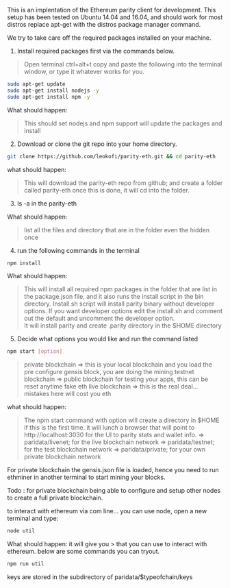 This is an implentation of the Ethereum parity client for development.
This setup has been tested on Ubuntu 14.04 and 16.04, and should work for most distros replace apt-get with the distros package manager command.

We try to take care off the required packages installed on your machine.

1. Install required packages first via the commands below.
> Open terminal ctrl+alt+t copy and paste the following into the terminal window, or type it whatever works for you.

```bash
sudo apt-get update
sudo apt-get install nodejs -y
sudo apt-get install npm -y
```
What should happen:
> This should set nodejs and npm support
> will update the packages and install

2. Download or clone the git repo into your home directory.

```bash
git clone https://github.com/leokofi/parity-eth.git && cd parity-eth
```
what should happen:
> This will download the parity-eth repo from github; and create a folder called parity-eth
> once this is done, it will cd into the folder.

3. ls -a in the parity-eth

What should happen:
> list all the files and directory that are in the folder even the hidden once

4. run the following commands in the terminal

```bash
npm install
```

What should happen:
> This will install all required npm packages in the folder that are list in the package.json file, and it also runs the install script in the bin directory.
> Install.sh script will install parity binary without developer options. If you want developer options edit the install.sh and comment out the default and uncomment the developer option.  
> It will install parity and create .parity directory in the $HOME directory

5. Decide what options you would like and run the command listed

```bash
npm start [option]
```
> private blockchain => this is your local blockchain and you load the pre configure gensis block, you are doing the mining
> testnet blockchain => public blockchain for testing your apps, this can be reset anytime fake eth
> live blockchain => this is the real deal... mistakes here will cost you eth

what should happen:
> The npm start command with option will create a directory in $HOME if this is the first time.
> it will lunch a browser that will point to http://localhost:3030 for the UI to parity stats and wallet info.
    => paridata/livenet; for the live blockchain network
    => paridata/testnet; for the test blockchain network
    => paridata/private; for your own private blockchain network

For private blockchain the gensis.json file is loaded, hence you need to run ethminer in another terminal to start mining your blocks.

Todo : for private blockchain being able to configure and setup other nodes to create a full private blockchain.

to interact with ethereum via com line... you can use node, open a new terminal and type:

```bash
node util
```

What should happen:
it will give you > that you can use to interact with ethereum. below are some commands you can tryout.

```bash
npm run util
```

keys are stored in the subdirectory of paridata/$typeofchain/keys